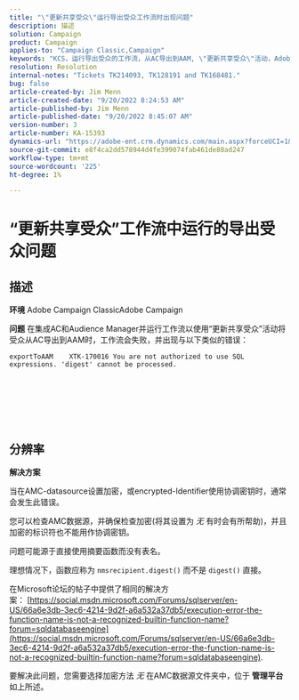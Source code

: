 ```yaml
---
title: "\"更新共享受众\"运行导出受众工作流时出现问题"
description: 描述
solution: Campaign
product: Campaign
applies-to: "Campaign Classic,Campaign"
keywords: "KCS，运行导出受众的工作流，从AC导出到AAM, \"更新共享受众\"活动，Adobe Campaign Classic,Adobe Campaign"
resolution: Resolution
internal-notes: "Tickets TK214093, TK128191 and TK168481."
bug: false
article-created-by: Jim Menn
article-created-date: "9/20/2022 8:24:53 AM"
article-published-by: Jim Menn
article-published-date: "9/20/2022 8:45:07 AM"
version-number: 3
article-number: KA-15393
dynamics-url: "https://adobe-ent.crm.dynamics.com/main.aspx?forceUCI=1&pagetype=entityrecord&etn=knowledgearticle&id=e791d9af-bd38-ed11-9db1-0022480866ad"
source-git-commit: e8f4ca2dd578944d4fe399074fab461de88ad247
workflow-type: tm+mt
source-wordcount: '225'
ht-degree: 1%

---
```


# “更新共享受众”工作流中运行的导出受众问题

## 描述


<b>环境</b>
Adobe Campaign ClassicAdobe Campaign

<b>问题</b>
在集成AC和Audience Manager并运行工作流以使用“更新共享受众”活动将受众从AC导出到AAM时，工作流会失败，并出现与以下类似的错误：


```
exportToAAM    XTK-170016 You are not authorized to use SQL expressions. 'digest' cannot be processed.
```

<br><br> <br><br> <br>

## 分辨率


<b>解决方案</b>

当在AMC-datasource设置加密，或encrypted-Identifier使用协调密钥时，通常会发生此错误。


您可以检查AMC数据源，并确保检查加密(将其设置为 *无* 有时会有所帮助)，并且加密的标识符也不能用作协调密钥。


问题可能源于直接使用摘要函数而没有表名。

理想情况下，函数应称为 `nmsrecipient.digest()` 而不是 `digest()` 直接。


在Microsoft论坛的帖子中提供了相同的解决方案： [https://social.msdn.microsoft.com/Forums/sqlserver/en-US/66a6e3db-3ec6-4214-9d2f-a6a532a37db5/execution-error-the-function-name-is-not-a-recognized-builtin-function-name?forum=sqldatabaseengine](https://social.msdn.microsoft.com/Forums/sqlserver/en-US/66a6e3db-3ec6-4214-9d2f-a6a532a37db5/execution-error-the-function-name-is-not-a-recognized-builtin-function-name?forum=sqldatabaseengine).


要解决此问题，您需要选择加密方法 *无* 在AMC数据源文件夹中，位于 <b>管理</b><b>平台</b> 如上所述。
